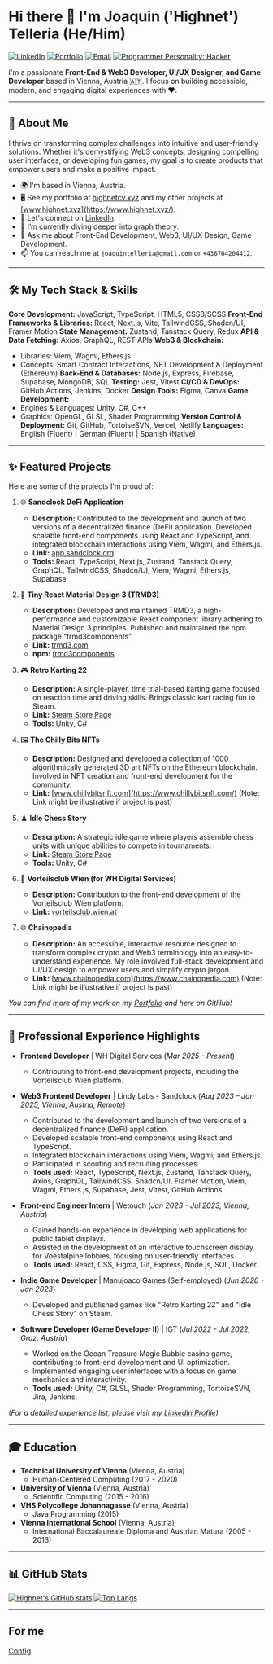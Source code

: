 # Hi there 👋 I'm Joaquin ('Highnet') Telleria (He/Him)

<a href="https://www.linkedin.com/in/joaquin-telleria-57957aa5" target="_blank"><img src="https://img.shields.io/badge/LinkedIn-0077B5?style=for-the-badge&logo=linkedin&logoColor=white" alt="LinkedIn"/></a>
<a href="https://highnetcv.xyz/" target="_blank"><img src="https://img.shields.io/badge/Portfolio-highnetcv.xyz-brightgreen?style=for-the-badge" alt="Portfolio"/></a>
<a href="mailto:joaquintelleria@gmail.com"><img src="https://img.shields.io/badge/Email-joaquintelleria@gmail.com-blue?style=for-the-badge&logo=gmail&logoColor=white" alt="Email"/></a>
<a href="https://chatgpt.com/share/681f516e-4f8c-8008-a212-ff4832f6886f" target="_blank">
  <img src="https://img.shields.io/badge/Programmer%20Personality%3A%20Hacker-orange?style=for-the-badge" alt="Programmer Personality: Hacker"/>
</a>


I'm a passionate **Front-End & Web3 Developer, UI/UX Designer, and Game Developer** based in Vienna, Austria 🇦🇹. I focus on building accessible, modern, and engaging digital experiences with ❤️.

---

## 🚀 About Me

I thrive on transforming complex challenges into intuitive and user-friendly solutions. Whether it's demystifying Web3 concepts, designing compelling user interfaces, or developing fun games, my goal is to create products that empower users and make a positive impact.

* 🌍 I'm based in Vienna, Austria.
* 🖥️ See my portfolio at [highnetcv.xyz](https://highnetcv.xyz/) and my other projects at [www.highnet.xyz](https://www.highnet.xyz/).
* 🤝 Let's connect on [LinkedIn](https://www.linkedin.com/in/joaquin-telleria-57957aa5).
* 🌱 I’m currently diving deeper into graph theory.
* 💬 Ask me about Front-End Development, Web3, UI/UX Design, Game Development.
* 📫 You can reach me at `joaquintelleria@gmail.com` or `+436764204412`.

---

## 🛠️ My Tech Stack & Skills

**Core Development:** JavaScript, TypeScript, HTML5, CSS3/SCSS
**Front-End Frameworks & Libraries:** React, Next.js, Vite, TailwindCSS, Shadcn/UI, Framer Motion
**State Management:** Zustand, Tanstack Query, Redux
**API & Data Fetching:** Axios, GraphQL, REST APIs
**Web3 & Blockchain:**
* Libraries: Viem, Wagmi, Ethers.js
* Concepts: Smart Contract Interactions, NFT Development & Deployment (Ethereum)
**Back-End & Databases:** Node.js, Express, Firebase, Supabase, MongoDB, SQL
**Testing:** Jest, Vitest
**CI/CD & DevOps:** GitHub Actions, Jenkins, Docker
**Design Tools:** Figma, Canva
**Game Development:**
* Engines & Languages: Unity, C#, C++
* Graphics: OpenGL, GLSL, Shader Programming
**Version Control & Deployment:** Git, GitHub, TortoiseSVN, Vercel, Netlify
**Languages:** English (Fluent) | German (Fluent) | Spanish (Native)

---

## ✨ Featured Projects

Here are some of the projects I'm proud of:

1.  🌐 **Sandclock DeFi Application**
    * **Description:** Contributed to the development and launch of two versions of a decentralized finance (DeFi) application. Developed scalable front-end components using React and TypeScript, and integrated blockchain interactions using Viem, Wagmi, and Ethers.js.
    * **Link:** [app.sandclock.org](https://app.sandclock.org/)
    * **Tools:** React, TypeScript, Next.js, Zustand, Tanstack Query, GraphQL, TailwindCSS, Shadcn/UI, Viem, Wagmi, Ethers.js, Supabase

2.  🎨 **Tiny React Material Design 3 (TRMD3)**
    * **Description:** Developed and maintained TRMD3, a high-performance and customizable React component library adhering to Material Design 3 principles. Published and maintained the npm package “trmd3components”.
    * **Link:** [trmd3.com](https://trmd3.com/)
    * **npm:** [trmd3components](https://www.npmjs.com/package/trmd3components)

3.  🎮 **Retro Karting 22**
    * **Description:** A single-player, time trial-based karting game focused on reaction time and driving skills. Brings classic kart racing fun to Steam.
    * **Link:** [Steam Store Page](https://store.steampowered.com/app/1906070/Retro_Karting_22/)
    * **Tools:** Unity, C#

4.  🖼️ **The Chilly Bits NFTs**
    * **Description:** Designed and developed a collection of 1000 algorithmically generated 3D art NFTs on the Ethereum blockchain. Involved in NFT creation and front-end development for the community.
    * **Link:** [www.chillybitsnft.com](https://www.chillybitsnft.com/) (Note: Link might be illustrative if project is past)

5.  ♟️ **Idle Chess Story**
    * **Description:** A strategic idle game where players assemble chess units with unique abilities to compete in tournaments.
    * **Link:** [Steam Store Page](https://store.steampowered.com/app/1067110/Idle_Chess_Story/)
    * **Tools:** Unity, C#

6.  🏢 **Vorteilsclub Wien (for WH Digital Services)**
    * **Description:** Contribution to the front-end development of the Vorteilsclub Wien platform.
    * **Link:** [vorteilsclub.wien.at](https://vorteilsclub.wien.at/)

7.  🌐 **Chainopedia**
    * **Description:** An accessible, interactive resource designed to transform complex crypto and Web3 terminology into an easy-to-understand experience. My role involved full-stack development and UI/UX design to empower users and simplify crypto jargon.
    * **Link:** [www.chainopedia.com](https://www.chainopedia.com) (Note: Link might be illustrative if project is past)

*You can find more of my work on my [Portfolio](https://highnetcv.xyz/) and here on GitHub!*

---

## 💼 Professional Experience Highlights

* **Frontend Developer** | WH Digital Services (_Mar 2025 - Present_)
    * Contributing to front-end development projects, including the Vorteilsclub Wien platform.

* **Web3 Frontend Developer** | Lindy Labs - Sandclock (_Aug 2023 – Jan 2025, Vienna, Austria, Remote_)
    * Contributed to the development and launch of two versions of a decentralized finance (DeFi) application.
    * Developed scalable front-end components using React and TypeScript.
    * Integrated blockchain interactions using Viem, Wagmi, and Ethers.js.
    * Participated in scouting and recruiting processes.
    * **Tools used:** React, TypeScript, Next.js, Zustand, Tanstack Query, Axios, GraphQL, TailwindCSS, Shadcn/UI, Framer Motion, Viem, Wagmi, Ethers.js, Supabase, Jest, Vitest, GitHub Actions.

* **Front-end Engineer Intern** | Wetouch (_Jan 2023 - Jul 2023, Vienna, Austria_)
    * Gained hands-on experience in developing web applications for public tablet displays.
    * Assisted in the development of an interactive touchscreen display for Voestalpine lobbies, focusing on user-friendly interfaces.
    * **Tools used:** React, CSS, Figma, Git, Express, Node.js, SQL, Docker.

* **Indie Game Developer** | Manujoaco Games (Self-employed) (_Jun 2020 - Jan 2023_)
    * Developed and published games like "Retro Karting 22" and "Idle Chess Story" on Steam.

* **Software Developer (Game Developer II)** | IGT (_Jul 2022 - Jul 2022, Graz, Austria_)
    * Worked on the Ocean Treasure Magic Bubble casino game, contributing to front-end development and UI optimization.
    * Implemented engaging user interfaces with a focus on game mechanics and interactivity.
    * **Tools used:** Unity, C#, GLSL, Shader Programming, TortoiseSVN, Jira, Jenkins.

*(For a detailed experience list, please visit my [LinkedIn Profile](https://www.linkedin.com/in/joaquin-telleria-57957aa5))*

---

## 🎓 Education

* **Technical University of Vienna** (Vienna, Austria)
    * Human-Centered Computing (2017 - 2020)
* **University of Vienna** (Vienna, Austria)
    * Scientific Computing (2015 - 2016)
* **VHS Polycollege Johannagasse** (Vienna, Austria)
    * Java Programming (2015)
* **Vienna International School** (Vienna, Austria)
    * International Baccalaureate Diploma and Austrian Matura (2005 - 2013)

---

## 📊 GitHub Stats

[![Highnet's GitHub stats](https://github-readme-stats.vercel.app/api?username=highnet&show_icons=true&theme=radical)](https://github.com/anuraghazra/github-readme-stats)
[![Top Langs](https://github-readme-stats.vercel.app/api/top-langs/?username=highnet&layout=compact&theme=radical)](https://github.com/anuraghazra/github-readme-stats)

---
## For me
[Config](https://github.com/highnet/config)
